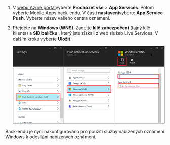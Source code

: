 
1. V [webu Azure portal](https://portal.azure.com/)vyberte **Procházet vše** > **App Services**. Potom vyberte Mobile Apps back-endu. V části **nastavení**vyberte **App Service Push**. Vyberte název vašeho centra oznámení.
2. Přejděte na **Windows (WNS)**. Zadejte **klíč zabezpečení** (tajný klíč klienta) a **SID balíčku** , který jste získali z web služeb Live Services. V dalším kroku vyberte **Uložit**.

    ![Nastavte klíč služby nabízených oznámení Windows na portálu](./media/app-service-mobile-configure-wns/mobile-push-wns-credentials.png)

Back-endu je nyní nakonfigurováno pro použití služby nabízených oznámení Windows k odesílání nabízených oznámení.
